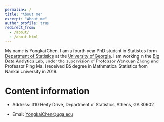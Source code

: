```yaml
---
permalink: /
title: "About me"
excerpt: "About me"
author_profile: true
redirect_from: 
  - /about/
  - /about.html
---
```


My name is Yongkai Chen. I am a fourth year PhD student in Statistics form [Department of Statistics](https://www.stat.uga.edu/) at the [University of Georgia](https://www.uga.edu/). I am working in the [Big Data Analytics Lab](https://bigdata.uga.edu/), under the supervision of Professor Wenxuan Zhong and Professor Ping Ma. I received BS degree in Mathmatical Statistics from Nankai University in 2019. 




Content information
======
* Address: 310 Herty Drive, Department of Statistics, Athens, GA 30602

* Email: YongkaiChen@uga.edu
